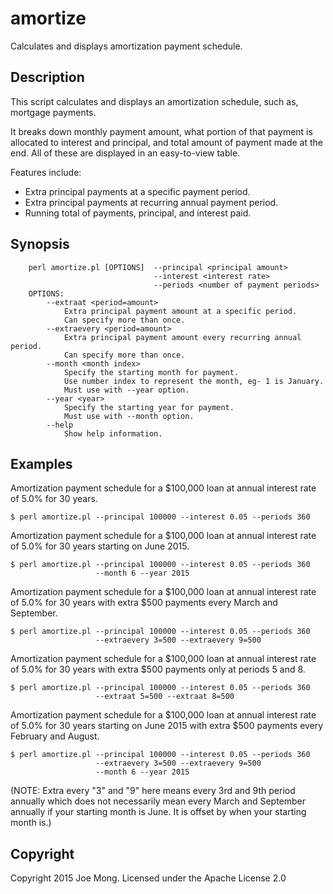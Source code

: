 amortize
========

Calculates and displays amortization payment schedule.

## Description

This script calculates and displays an amortization schedule, 
such as, mortgage payments.

It breaks down monthly payment amount, what portion of that
payment is allocated to interest and principal, and total
amount of payment made at the end. All of these are 
displayed in an easy-to-view table. 

Features include:
  * Extra principal payments at a specific payment period.
  * Extra principal payments at recurring annual 
    payment period.
  * Running total of payments, principal, and interest paid.

## Synopsis

```
    perl amortize.pl [OPTIONS]  --principal <principal amount> 
                                --interest <interest rate> 
                                --periods <number of payment periods>
    OPTIONS:
        --extraat <period=amount>
            Extra principal payment amount at a specific period.
            Can specify more than once.
        --extraevery <period=amount>
            Extra principal payment amount every recurring annual period.
            Can specify more than once.
        --month <month index>
            Specify the starting month for payment.
            Use number index to represent the month, eg- 1 is January.
            Must use with --year option.
        --year <year>
            Specify the starting year for payment.
            Must use with --month option.
        --help
            Show help information.
```

## Examples

Amortization payment schedule for a $100,000 loan at annual interest rate
of 5.0% for 30 years.
```
$ perl amortize.pl --principal 100000 --interest 0.05 --periods 360
```

Amortization payment schedule for a $100,000 loan at annual interest rate
of 5.0% for 30 years starting on June 2015.
```
$ perl amortize.pl --principal 100000 --interest 0.05 --periods 360
                   --month 6 --year 2015
```
                   
Amortization payment schedule for a $100,000 loan at annual interest rate
of 5.0% for 30 years with extra $500 payments every March and September.
```
$ perl amortize.pl --principal 100000 --interest 0.05 --periods 360
                   --extraevery 3=500 --extraevery 9=500
```
                   
Amortization payment schedule for a $100,000 loan at annual interest rate
of 5.0% for 30 years with extra $500 payments only at periods 5 and 8.
```
$ perl amortize.pl --principal 100000 --interest 0.05 --periods 360
                   --extraat 5=500 --extraat 8=500
```
                   
Amortization payment schedule for a $100,000 loan at annual interest rate
of 5.0% for 30 years starting on June 2015 with extra $500 payments
every February and August. 
```
$ perl amortize.pl --principal 100000 --interest 0.05 --periods 360 
                   --extraevery 3=500 --extraevery 9=500 
                   --month 6 --year 2015
```
(NOTE: Extra every "3" and "9" here means every 3rd and 9th period annually 
which does not necessarily mean every March and September annually if your
starting month is June. It is offset by when your starting month is.)

## Copyright

Copyright 2015 Joe Mong. Licensed under the Apache License 2.0
